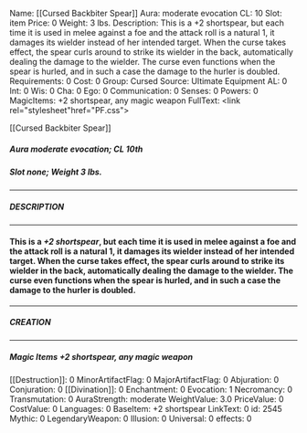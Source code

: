 Name: [[Cursed Backbiter Spear]]
Aura: moderate evocation
CL: 10
Slot: item
Price: 0
Weight: 3 lbs.
Description: This is a +2 shortspear, but each time it is used in melee against a foe and the attack roll is a natural 1, it damages its wielder instead of her intended target. When the curse takes effect, the spear curls around to strike its wielder in the back, automatically dealing the damage to the wielder. The curse even functions when the spear is hurled, and in such a case the damage to the hurler is doubled.
Requirements: 0
Cost: 0
Group: Cursed
Source: Ultimate Equipment
AL: 0
Int: 0
Wis: 0
Cha: 0
Ego: 0
Communication: 0
Senses: 0
Powers: 0
MagicItems: +2 shortspear, any magic weapon
FullText: <link rel="stylesheet"href="PF.css"><div class="heading"><p class="alignleft">[[Cursed Backbiter Spear]]</p><div style="clear: both;"></div></div><div><h5><b>Aura </b>moderate evocation; <b>CL </b>10th</h5><h5><b>Slot </b>none; <b>Weight </b>3 lbs.</h5></div><hr/><div><h5><b>DESCRIPTION</b></h5></div><hr/><div><h4><p>This is a <i>+2 shortspear</i>, but each time it is used in melee against a foe and the attack roll is a natural 1, it damages its wielder instead of her intended target. When the curse takes effect, the spear curls around to strike its wielder in the back, automatically dealing the damage to the wielder. The curse even functions when the spear is hurled, and in such a case the damage to the hurler is doubled.</p></h4></div><hr/><div><h5><b>CREATION</b></h5></div><hr/><div><h5><b>Magic Items </b><i>+2 shortspear, any magic weapon</i></h5></div>
[[Destruction]]: 0
MinorArtifactFlag: 0
MajorArtifactFlag: 0
Abjuration: 0
Conjuration: 0
[[Divination]]: 0
Enchantment: 0
Evocation: 1
Necromancy: 0
Transmutation: 0
AuraStrength: moderate
WeightValue: 3.0
PriceValue: 0
CostValue: 0
Languages: 0
BaseItem: +2 shortspear
LinkText: 0
id: 2545
Mythic: 0
LegendaryWeapon: 0
Illusion: 0
Universal: 0
effects: 0
